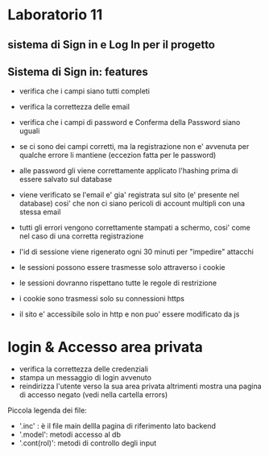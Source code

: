 # Laboratorio 11 
## sistema di Sign in e Log In per il progetto




## Sistema di Sign in: features

- verifica che i campi siano tutti completi
- verifica la correttezza delle email
- verifica che i campi di password e Conferma della Password siano uguali
- se ci sono dei campi corretti, ma la registrazione non e' avvenuta per qualche errore li mantiene (eccezion fatta per le password)
- alle password gli viene correttamente applicato l'hashing prima di essere salvato sul database
- viene verificato se l'email e' gia' registrata sul sito (e' presente nel database) cosi' che non ci siano pericoli di account multipli con una stessa email
- tutti gli errori vengono correttamente stampati a schermo, cosi' come nel caso di una corretta registrazione


- l'id di sessione viene rigenerato ogni 30 minuti per "impedire" attacchi
- le sessioni possono essere trasmesse solo attraverso i cookie 
- le sessioni dovranno rispettano tutte le regole di restrizione
- i cookie sono trasmessi solo su connessioni https
- il sito e' accessibile solo in http e non puo' essere modificato da js 


# login & Accesso area privata

- verifica la correttezza delle credenziali
- stampa un messaggio di login avvenuto
- reindirizza l'utente verso la sua area privata altrimenti mostra una pagina di accesso negato (vedi nella cartella errors)



Piccola legenda dei file:

- '.inc' : è il file main dellla pagina di riferimento lato backend
- '.model': metodi accesso al db 
- '.cont(rol)': metodi di controllo degli input
